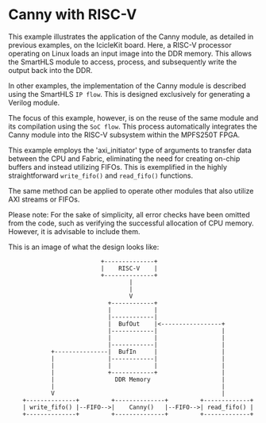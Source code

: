 # Canny with RISC-V

This example illustrates the application of the Canny module, as detailed in 
previous examples, on the IcicleKit board. Here, a RISC-V processor operating on 
Linux loads an input image into the DDR memory. This allows the SmartHLS module 
to access, process, and subsequently write the output back into the DDR.

In other examples, the implementation of the Canny module is described using the 
SmartHLS `IP flow`. This is designed exclusively for generating a Verilog module.

The focus of this example, however, is on the reuse of the same module and its
compilation using the `SoC flow`. This process automatically integrates the
Canny module into the RISC-V subsystem within the MPFS250T FPGA.

This example employs the 'axi_initiator' type of arguments to transfer data
between the CPU and Fabric, eliminating the need for creating on-chip buffers
and instead utilizing FIFOs. This is exemplified in the highly straightforward
`write_fifo()` and `read_fifo()` functions.

The same method can be applied to operate other modules that also utilize AXI
streams or FIFOs.

Please note: For the sake of simplicity, all error checks have been omitted from
the code, such as verifying the successful allocation of CPU memory. However, it
is advisable to include them.

This is an image of what the design looks like:

```
                          +--------------+
                          |    RISC-V    |
                          +--------------+
                                  |
                                  |
                                  V
                            +------------+
                            |            |
                            |------------|
                            |  BufOut    |<-----------------+
                            |------------|                  |
                            |            |                  |
                            |------------|                  |
            +---------------|  BufIn     |                  |
            |               |------------|                  |
            |               |            |                  |
            |               +------------+                  |
            |                 DDR Memory                    |
            |                                               |
            V                                               |
    +--------------+         +--------------+         +-------------+
    | write_fifo() |--FIFO-->|    Canny()   |--FIFO-->| read_fifo() |
    +--------------+         +--------------+         +-------------+

```

